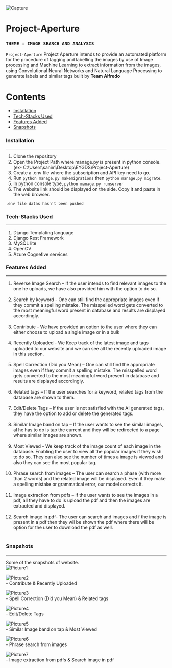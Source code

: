 ![Capture](https://user-images.githubusercontent.com/64356997/144714878-e98f0a35-f6c1-4693-8ff5-3e7fad7a7a67.PNG)
# Project-Aperture
### `THEME : IMAGE SEARCH AND ANALYSIS`

`Project-Aperture` Project Aperture intends to provide an automated platform for the procedure of tagging and labelling the images by use of Image processing and Machine Learning to extract information from the images, using Convolutional Neural Networks and Natural Language Processing to generate labels and similar tags built by <b>Team Alfredo</b>


Contents
========

 * [Installation](#installation)
 * [Tech-Stacks Used](#Tech-Stacks-Used)
 * [Features Added](#Features-Added)
 * [Snapshots](#Snapshots)


### Installation
---

1. Clone the repository
2. Open the Project Path where manage.py is present in python console. (ex- C:\Users\sanim\Desktop\EYGDS\Project-Aperture)
3. Create a .env file where the subscription and API key need to go.
4. Run `python manage.py makemigrations` then `python manage.py migrate`.
5. In python console type, `python manage.py runserver`
6. The website link should be displayed on the side. Copy it and paste in the web browser.

`.env file datas hasn't been pushed`
<br/>

### Tech-Stacks Used
---
<ol>
<li> Django Templating language
<li>Django Rest Framework 
<br/>
<li>MySQL lite 
<br/>
<li>OpenCV
<br/>
<li>Azure Cognetive services
<br/>
</ol>

### Features Added
---
<ol>
    
<li>Reverse Image Search – If the user intends to find relevant images to the one he uploads, we have also provided him with the option to do so.
</li></br>
<li>Search by keyword - One can still find the appropriate images even if they commit a spelling mistake. The misspelled word gets converted to the most meaningful word present in database and results are displayed accordingly.
</li></br>
<li>Contribute - We have provided an option to the user where they can either choose to upload a single image or in a bulk
</li></br>
<li>Recently Uploaded - We Keep track of the latest image and tags uploaded to our website and we can see all the recently uploaded image in this section.
</li></br>
<li>Spell Correction (Did you Mean) – One can still find the appropriate images even if they commit a spelling mistake. The misspelled word gets converted to the most meaningful word present in database and results are displayed accordingly.
</li></br>
<li>Related tags – If the user searches for a keyword, related tags from the database are shown to them.
</li></br>
<li>Edit/Delete Tags – If the user is not satisfied with the AI generated tags, they have the option to add or delete the generated tags.  
</li></br>
<li>Similar Image band on tap – If the user wants to see the similar images, al he has to do is tap the current and they will be redirected to a page where similar images are shown.
</li></br>
<li>Most Viewed - We keep track of the image count of each image in the database. Enabling the user to view all the popular images if they wish to do so. They can also see the number of times a image is viewed and also they can see the most popular tag.
</li></br>
<li>Phrase search from images – The user can search a phase (with more than 2 words) and the related image will be displayed. Even if they make a spelling mistake or grammatical error, our model corrects it.
</li></br>
<li>Image extraction from pdfs  – If the user wants to see the images in a pdf, all they have to do is upload the pdf and then the images are extracted and displayed.
</li></br>
<li>Search image in pdf- The user can search and images and f the image is present in a pdf then they wil be shown the pdf where there will be option for the user to download the pdf as well.
</li></br>
</ol>

### Snapshots
---
Some of the snapshots of website.
</br>
![Picture1](https://user-images.githubusercontent.com/64356997/144715261-c9c9e9dd-f681-4d87-974c-cf0807f47748.png) 

![Picture2](https://user-images.githubusercontent.com/64356997/144715263-58b35fb6-a5d1-4324-b361-1711ed288549.png) <br/> - Contribute
& Recently Uploaded 

![Picture3](https://user-images.githubusercontent.com/64356997/144715264-51b1fd59-8090-42b7-b1ef-359e67779f1c.png) <br/> - Spell Correction (Did you Mean)
& Related tags

![Picture4](https://user-images.githubusercontent.com/64356997/144715269-53820aad-a8e1-492d-b95c-97304a90ec8f.png) <br/> - Edit/Delete Tags

![Picture5](https://user-images.githubusercontent.com/64356997/144715270-62a7d224-2413-4a7c-bb85-6d0ac5b2794e.png) <br/> - Similar Image band on tap
& Most Viewed

![Picture6](https://user-images.githubusercontent.com/64356997/144715272-7901d89b-1d16-4018-ac50-39f4ad5f99f3.png) <br/> - Phrase search from images

![Picture7](https://user-images.githubusercontent.com/64356997/144715273-51e720c3-46fe-4a65-9585-d4048dd5b393.png) <br/> - Image extraction from pdfs
& Search image in pdf
